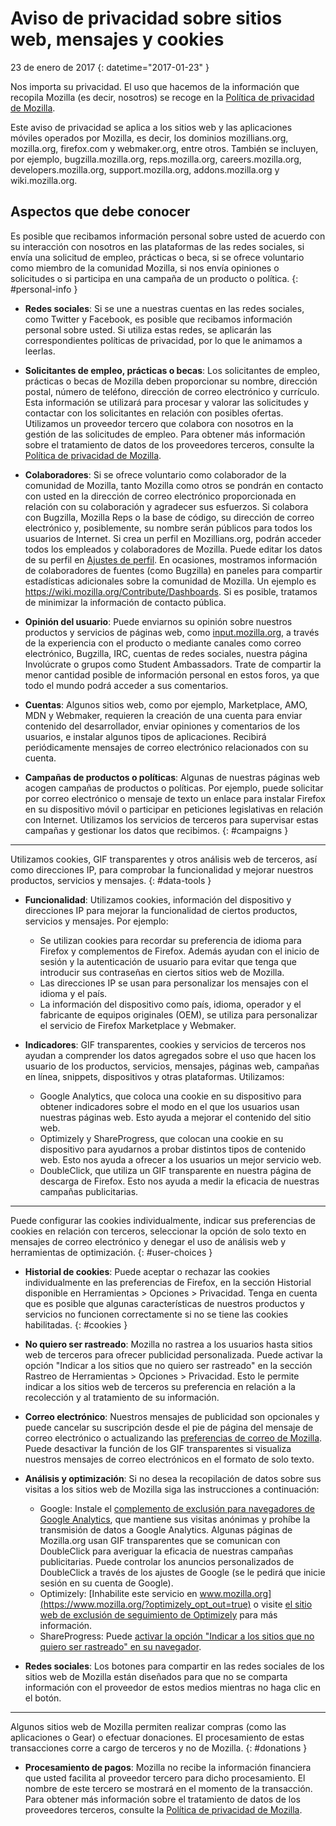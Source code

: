 # Aviso de privacidad sobre sitios web, mensajes y cookies

23 de enero de 2017
{: datetime="2017-01-23" }

Nos importa su privacidad. El uso que hacemos de la información que recopila Mozilla (es decir, nosotros) se recoge en la [Política de privacidad de Mozilla](https://www.mozilla.org/privacy/).

Este aviso de privacidad se aplica a los sitios web y las aplicaciones móviles operados por Mozilla, es decir, los dominios mozillians.org, mozilla.org, firefox.com y webmaker.org, entre otros. También se incluyen, por ejemplo, bugzilla.mozilla.org, reps.mozilla.org, careers.mozilla.org, developers.mozilla.org, support.mozilla.org, addons.mozilla.org y wiki.mozilla.org.

## Aspectos que debe conocer

Es posible que recibamos información personal sobre usted de acuerdo con su interacción con nosotros en las plataformas de las redes sociales, si envía una solicitud de empleo, prácticas o beca, si se ofrece voluntario como miembro de la comunidad Mozilla, si nos envía opiniones o solicitudes o si participa en una campaña de un producto o política.
{: #personal-info }

* **Redes sociales**: Si se une a nuestras cuentas en las redes sociales, como Twitter y Facebook, es posible que recibamos información personal sobre usted. Si utiliza estas redes, se aplicarán las correspondientes políticas de privacidad, por lo que le animamos a leerlas.

* **Solicitantes de empleo, prácticas o becas**: Los solicitantes de empleo, prácticas o becas de Mozilla deben proporcionar su nombre, dirección postal, número de teléfono, dirección de correo electrónico y currículo. Esta información se utilizará para procesar y valorar las solicitudes y contactar con los solicitantes en relación con posibles ofertas. Utilizamos un proveedor tercero que colabora con nosotros en la gestión de las solicitudes de empleo. Para obtener más información sobre el tratamiento de datos de los proveedores terceros, consulte la [Política de privacidad de Mozilla](https://www.mozilla.org/privacy/).

* **Colaboradores**: Si se ofrece voluntario como colaborador de la comunidad de Mozilla, tanto Mozilla como otros se pondrán en contacto con usted en la dirección de correo electrónico proporcionada en relación con su colaboración y agradecer sus esfuerzos. Si colabora con Bugzilla, Mozilla Reps o la base de código, su dirección de correo electrónico y, posiblemente, su nombre serán públicos para todos los usuarios de Internet. Si crea un perfil en Mozillians.org, podrán acceder todos los empleados y colaboradores de Mozilla. Puede editar los datos de su perfil en [Ajustes de perfil](https://mozillians.org/user/edit). En ocasiones, mostramos información de colaboradores de fuentes (como Bugzilla) en paneles para compartir estadísticas adicionales sobre la comunidad de Mozilla. Un ejemplo es <https://wiki.mozilla.org/Contribute/Dashboards>. Si es posible, tratamos de minimizar la información de contacto pública.

* **Opinión del usuario**:  Puede enviarnos su opinión sobre nuestros productos y servicios de páginas web, como [input.mozilla.org](https://input.mozilla.org/), a través de la experiencia con el producto o mediante canales como correo electrónico, Bugzilla, IRC, cuentas de redes sociales, nuestra página Involúcrate o grupos como Student Ambassadors. Trate de compartir la menor cantidad posible de información personal en estos foros, ya que todo el mundo podrá acceder a sus comentarios.

* **Cuentas**: Algunos sitios web, como por ejemplo, Marketplace, AMO, MDN y Webmaker, requieren la creación de una cuenta para enviar contenido del desarrollador, enviar opiniones y comentarios de los usuarios, e instalar algunos tipos de aplicaciones.  Recibirá periódicamente mensajes de correo electrónico relacionados con su cuenta.

* **Campañas de productos o políticas**: Algunas de nuestras páginas web acogen campañas de productos o políticas. Por ejemplo, puede solicitar por correo electrónico o mensaje de texto un enlace para instalar Firefox en su dispositivo móvil o participar en peticiones legislativas en relación con Internet. Utilizamos los servicios de terceros para supervisar estas campañas y gestionar los datos que recibimos.
{: #campaigns }

---------------------------------------

Utilizamos cookies, GIF transparentes y otros análisis web de terceros, así como direcciones IP, para comprobar la funcionalidad y mejorar nuestros productos, servicios y mensajes.
{: #data-tools }

* **Funcionalidad**: Utilizamos cookies, información del dispositivo y direcciones IP para mejorar la funcionalidad de ciertos productos, servicios y mensajes. Por ejemplo:
    * Se utilizan cookies para recordar su preferencia de idioma para Firefox y complementos de Firefox. Además ayudan con el inicio de sesión y la autenticación de usuario para evitar que tenga que introducir sus contraseñas en ciertos sitios web de Mozilla.   
    * Las direcciones IP se usan para personalizar los mensajes con el idioma y el país.  
    * La información del dispositivo como país, idioma, operador y el fabricante de equipos originales (OEM), se utiliza para personalizar el servicio de Firefox Marketplace y Webmaker.

* **Indicadores**: GIF transparentes, cookies y servicios de terceros nos ayudan a comprender los datos agregados sobre el uso que hacen los usuario de los productos, servicios, mensajes, páginas web, campañas en línea, snippets, dispositivos y otras plataformas.  Utilizamos:
    * Google Analytics, que coloca una cookie en su dispositivo para obtener indicadores sobre el modo en el que los usuarios usan nuestras páginas web.      Esto ayuda a mejorar el contenido del sitio web.  
    * Optimizely y ShareProgress, que colocan una cookie en su dispositivo para ayudarnos a probar distintos tipos de contenido web.  Esto nos ayuda a ofrecer a los usuarios un mejor servicio web.
    * DoubleClick, que utiliza un GIF transparente en nuestra página de descarga de Firefox.  Esto nos ayuda a medir la eficacia de nuestras campañas publicitarias.

---------------------------------------

Puede configurar las cookies individualmente, indicar sus preferencias de cookies en relación con terceros, seleccionar la opción de solo texto en mensajes de correo electrónico y denegar el uso de análisis web y herramientas de optimización.
{: #user-choices }

* **Historial de cookies**: Puede aceptar o rechazar las cookies individualmente en las preferencias de Firefox, en la sección Historial disponible en Herramientas > Opciones > Privacidad. Tenga en cuenta que es posible que algunas características de nuestros productos y servicios no funcionen correctamente si no se tiene las cookies habilitadas.
{: #cookies }

* **No quiero ser rastreado**: Mozilla no rastrea a los usuarios hasta sitios web de terceros para ofrecer publicidad personalizada.  Puede activar la opción "Indicar a los sitios que no quiero ser rastreado" en la sección Rastreo de Herramientas > Opciones > Privacidad. Esto le permite indicar a los sitios web de terceros su preferencia en relación a la recolección y al tratamiento de su información.

* **Correo electrónico**: Nuestros mensajes de publicidad son opcionales y puede cancelar su suscripción desde el pie de página del mensaje de correo electrónico o actualizando las [preferencias de correo de Mozilla](https://www.mozilla.org/newsletter/recovery/). Puede desactivar la función de los GIF transparentes si visualiza nuestros mensajes de correo electrónicos en el formato de solo texto.

* **Análisis y optimización**: Si no desea la recopilación de datos sobre sus visitas a los sitios web de Mozilla siga las instrucciones a continuación:
   *  Google: Instale el [complemento de exclusión para navegadores de Google Analytics](https://tools.google.com/dlpage/gaoptout), que mantiene sus visitas anónimas y prohíbe la transmisión de datos a Google Analytics. Algunas páginas de Mozilla.org usan GIF transparentes que se comunican con DoubleClick para averiguar la eficacia de nuestras campañas publicitarias. Puede controlar los anuncios personalizados de DoubleClick a través de los ajustes de Google (se le pedirá que inicie sesión en su cuenta de Google).
   *  Optimizely: [Inhabilite este servicio en www.mozilla.org](https://www.mozilla.org/?optimizely_opt_out=true) o visite [el sitio web de exclusión de seguimiento de Optimizely](https://www.optimizely.com/opt_out) para más información. 
   *  ShareProgress: Puede [activar la opción "Indicar a los sitios que no quiero ser rastreado" en su navegador](https://support.mozilla.org/kb/how-do-i-turn-do-not-track-feature).

* **Redes sociales**: Los botones para compartir en las redes sociales de los sitios web de Mozilla están diseñados para que no se comparta información con el proveedor de estos medios mientras no haga clic en el botón.

---------------------------------------

Algunos sitios web de Mozilla permiten realizar compras (como las aplicaciones o Gear) o efectuar donaciones. El procesamiento de estas transacciones corre a cargo de terceros y no de Mozilla.
{: #donations }

* **Procesamiento de pagos**:   Mozilla no recibe la información financiera que usted facilita al proveedor tercero para dicho procesamiento. El nombre de este tercero se mostrará en el momento de la transacción.  Para obtener más información sobre el tratamiento de datos de los proveedores terceros, consulte la [Política de privacidad de Mozilla](https://www.mozilla.org/privacy/).
